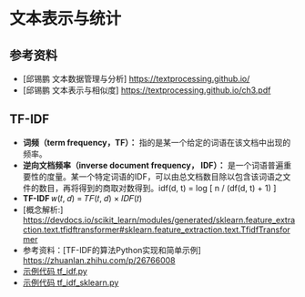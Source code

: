 # 文本表示与统计

## 参考资料

- [邱锡鹏 文本数据管理与分析] <https://textprocessing.github.io/>
- [邱锡鹏 文本表示与相似度] <https://textprocessing.github.io/ch3.pdf>

## TF-IDF

- **词频（term frequency，TF）：** 指的是某一个给定的词语在该文档中出现的频率。
- **逆向文档频率（inverse document frequency， IDF）：** 是一个词语普遍重要性的度量。某一个特定词语的IDF，可以由总文档数目除以包含该词语之文件的数目，再将得到的商取对数得到。idf(d, t) = log [ n / (df(d, t) + 1) ]
- **TF-IDF** 𝑤(𝑡, 𝑑) = 𝑇𝐹(𝑡, 𝑑) × 𝐼𝐷𝐹(𝑡)
- [概念解析:] <https://devdocs.io/scikit_learn/modules/generated/sklearn.feature_extraction.text.tfidftransformer#sklearn.feature_extraction.text.TfidfTransformer>
- 参考资料：[TF-IDF的算法Python实现和简单示例] <https://zhuanlan.zhihu.com/p/26766008>
- [示例代码 tf_idf.py](./tf_idf.py)
- [示例代码 tf_idf_sklearn.py](./tf_idf_sklearn.py)
